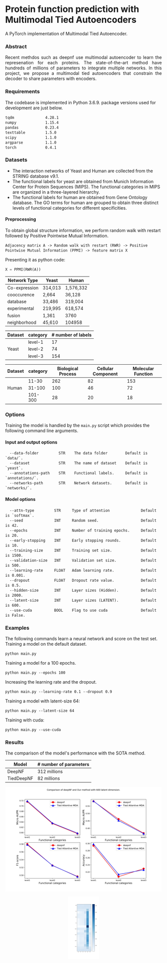 Protein function prediction with Multimodal Tied Autoencoders
============================================
A PyTorch implementation of Multimodal Tied Autoencoder.

### Abstract

<p align="justify">
Recent methdos such as deepnf use multimodal autoencoder to learn the represenation for each proteins. The state-of-the-art method have hundreds of millions of parameters to integrate multiple networks. In this project, we propose a multimodal tied autoencoders that constrain the decoder to share parameters with encoders. 
</p>

### Requirements
The codebase is implemented in Python 3.6.9. package versions used for development are just below.
```
tqdm              4.28.1
numpy             1.15.4
pandas            0.23.4
texttable         1.5.0
scipy             1.1.0
argparse          1.1.0
torch             0.4.1
```
### Datasets
- The interaction networks of Yeast and Human are collected from the STRING database v9.1.
- The functional labels for yeast are obtained from Munich Information Center for Protein Sequences (MIPS). The functional categories in MIPS are organized in a three-layered hierarchy.
- The functional labels for human are obtained from Gene Ontology database. The GO terms for human are grouped to obtain three distinct levels of functional categories for different specificities.


#### Preprocessing
To obtain global structure information, we perform random walk with restart followed by  Positive Pointwise Mutual Information.
```
Adjacency matrix A -> Random walk with restart (RWR) -> Positive Pointwise Mutual Information (PPMI) -> feature matrix X
```

Presenting it as python code:
```python
X = PPMI(RWR(A))
```



| **Network Type**| **Yeast** | **Human** |
| --- | --- |--- |
| Co-expression | 314,013 |1,576,332 |
| cooccurence | 2,664 | 36,128 |
| database | 33,486 | 319,004 |
| experimental | 219,995 | 618,574 |
| fusion | 1,361 | 3760 |
| neighborhood | 45,610 | 104958 |

| **Dataset**| **category** | **# number of labels** |
| --- | --- |--- |
|  | level-1 | 17 |
| Yeast | level-2 | 74 |
|  | level-3 | 154 |

| **Dataset**|**category**|**Biological Process**|**Cellular Component**|**Molecular Function**|
| --- | --- | --- | --- | --- | 
|  | 11-30 | 262| 82 | 153|
| Human | 31-100 |  100| 46| 72|
|  | 101-300 | 28  | 20 | 18|

### Options
Training the model is handled by the `main.py` script which provides the following command line arguments.

#### Input and output options
```
  --data-folder         STR    The data folder        Default is `data/`.
  --dataset             STR    The name of dataset    Default is `yeast`.
  --annotations-path    STR    Functional labels.     Default is `annotations/`.
  --networks-path       STR    Network datasets.      Default is `networks/`.
```
#### Model options
```
  --attn-type         STR     Type of attention              Default is `softmax`.               
  --seed              INT     Random seed.                   Default is 42.
  --epochs            INT     Number of training epochs.     Default is 20.
  --early-stopping    INT     Early stopping rounds.         Default is 10.
  --training-size     INT     Training set size.             Default is 1500.
  --validation-size   INT     Validation set size.           Default is 500.
  --learning-rate     FLOAT   Adam learning rate.            Default is 0.001.
  --dropout           FLOAT   Dropout rate value.            Default is 0.5.
  --hidden-size       INT     Layer sizes (Hidden).          Default is 2000. 
  --latent-size       INT     Layer sizes (LATENT).          Default is 600.
  --use-cuda          BOOL    Flag to use cuda               Default is False.
```
### Examples
The following commands learn a neural network and score on the test set. Training a model on the default dataset.
```
python main.py
```


Training a model for a 100 epochs.
```
python main.py --epochs 100
```
Increasing the learning rate and the dropout.
```
python main.py --learning-rate 0.1 --dropout 0.9
```
Training a model with latent-size 64:
```
python main.py --latent-size 64 
```
Training with cuda:
```
python main.py --use-cuda
```

### Results
The comparison of the model's performance with the SOTA method.


| **Model**| **# number of parameters** |
| --- | --- |
|  DeepNF | 312 millions |
| TiedDeepNF | 82 millions |


<p align="center">
  <img width="800" src="plots/comaprison.jpg">
</p>

<p align="center">
  <img height="200" src="results/attn_matrix.png">
</p>
